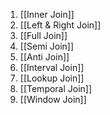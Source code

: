 1. [[Inner Join]]
2. [[Left & Right Join]]
3. [[Full Join]]
4. [[Semi Join]]
5. [[Anti Join]]
6. [[Interval Join]]
7. [[Lookup Join]]
8. [[Temporal Join]]
9. [[Window Join]]